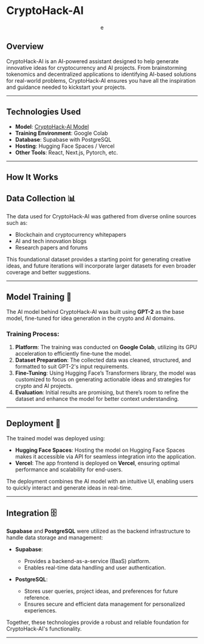 # CryptoHack-AI
<div align="center">
  
<!-- ![CryptoHack-AI Small](https://github.com/user-attachments/assets/00ffa2c5-43d2-4b4d-ad0c-746bc43ec04c)
 -->
 e
</div>

## Overview

CryptoHack-AI is an AI-powered assistant designed to help generate innovative ideas for cryptocurrency and AI projects. From brainstorming tokenomics and decentralized applications to identifying AI-based solutions for real-world problems, CryptoHack-AI ensures you have all the inspiration and guidance needed to kickstart your projects.  

---

## Technologies Used
- **Model**: [CryptoHack-AI Model](https://huggingface.co/jsandinoDev/CryptoHack-AI_gpt2)
- **Training Environment**: Google Colab
- **Database**: Supabase with PostgreSQL
- **Hosting**: Hugging Face Spaces / Vercel
- **Other Tools**: React, Next.js, Pytorch, etc.

---

## How It Works

## **Data Collection** 📊  
The data used for CryptoHack-AI was gathered from diverse online sources such as:  
- Blockchain and cryptocurrency whitepapers  
- AI and tech innovation blogs  
- Research papers and forums  

This foundational dataset provides a starting point for generating creative ideas, and future iterations will incorporate larger datasets for even broader coverage and better suggestions.

---

## **Model Training** 🧠  
The AI model behind CryptoHack-AI was built using **GPT-2** as the base model, fine-tuned for idea generation in the crypto and AI domains.

### Training Process:  
1. **Platform**: The training was conducted on **Google Colab**, utilizing its GPU acceleration to efficiently fine-tune the model.  
2. **Dataset Preparation**: The collected data was cleaned, structured, and formatted to suit GPT-2's input requirements.  
3. **Fine-Tuning**: Using Hugging Face’s Transformers library, the model was customized to focus on generating actionable ideas and strategies for crypto and AI projects.  
4. **Evaluation**: Initial results are promising, but there’s room to refine the dataset and enhance the model for better context understanding.

---

## **Deployment** 🚀  
The trained model was deployed using:  
- **Hugging Face Spaces**: Hosting the model on Hugging Face Spaces makes it accessible via API for seamless integration into the application.  
- **Vercel**: The app frontend is deployed on **Vercel**, ensuring optimal performance and scalability for end-users.  

The deployment combines the AI model with an intuitive UI, enabling users to quickly interact and generate ideas in real-time.

---

## **Integration** 🗄️  
**Supabase** and **PostgreSQL** were utilized as the backend infrastructure to handle data storage and management:  

- **Supabase**:  
  - Provides a backend-as-a-service (BaaS) platform.  
  - Enables real-time data handling and user authentication.  

- **PostgreSQL**:  
  - Stores user queries, project ideas, and preferences for future reference.  
  - Ensures secure and efficient data management for personalized experiences.  

Together, these technologies provide a robust and reliable foundation for CryptoHack-AI's functionality.

---

